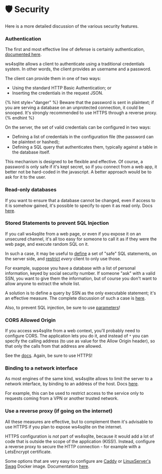 # 🛡 Security

Here is a more detailed discussion of the various security features.

### Authentication

The first and most effective line of defense is certainly authentication, [documented here](documentation/authentication.md).

ws4sqlite allows a client to authenticate using a traditional credentials system. In other words, the client provides an username and a password.

The client can provide them in one of two ways:

* Using the standard HTTP Basic Authentication; or
* Inserting the credentials in the request JSON.

{% hint style="danger" %}
Beware that the password is sent in plaintext; if you are serving a database on an unprotected connection, it could be snooped. It's strongly recommended to use HTTPS through a reverse proxy.
{% endhint %}

On the server, the set of valid credentials can be configured in two ways:

* Defining a list of credentials in the configuration file (the password can be plaintext or hashed);
* Defining a SQL query that authenticates them, typically against a table in the database itself.

This mechanism is designed to be flexible and effective. Of course, a password is only safe if it's kept secret, so if you connect from a web app, it better not be hard-coded in the javascript. A better approach would be to ask for it to the user.

### Read-only databases

If you want to ensure that a database cannot be changed, even if access to it is somehow gained, it's possible to specify to open it as read only. Docs [here](documentation/configuration-file.md#readonly).

### Stored Statements to prevent SQL Injection

If you call ws4sqlite from a web page, or even if you expose it on an unsecured channel, it's all too easy for someone to call it as if they were the web page, and execute random SQL on it.

In such a case, it may be useful to [define](documentation/stored-statements.md) a set of "safe" SQL statements, on the server side, and [restrict](documentation/configuration-file.md#useonlystoredqueries) _every_ client to only use those.

For example, suppose you have a database with a list of personal information, keyed by social security number. If someone "ask" with a valid SSN, you want to give them the information, but of course you don't want to allow anyone to extract the whole list.

A solution is to define a query by SSN as the only executable statement; it's an effective measure. The complete discussion of such a case is [here](documentation/stored-statements.md#limiting-the-server-to-executing-stored-queries).

Also, to prevent SQL injection, be sure to use [parameters](documentation/requests.md#parameter-values-for-the-query-statement)!

### CORS Allowed Origin

If you access ws4sqlite from a web context, you'll probably need to configure CORS. The application lets you do it, and instead of `*` you can specify the calling address (to use as value for the Allow Origin header), so that only the calls from that address are allowed.

See the [docs](documentation/configuration-file.md#corsorigin). Again, be sure to use HTTPS!

### Binding to a network interface

As most engines of the same kind, ws4sqlite allows to limit the server to a network interface, by binding to an address of the host. Docs [here](documentation/running.md#bind-host).

For example, this can be used to restrict access to the service only to requests coming from a VPN or another trusted network.

### Use a reverse proxy (if going on the internet)

All these measures are effective, but to complement them it's advisable to use HTTPS if you plan to expose ws4sqlite on the internet.

HTTPS configuration is _not_ part of ws4sqlite, because it would add a lot of code that is outside the scope of the application (KISS!). Instead, configure a reverse proxy to secure the HTTP connection - for example with a LetsEncrypt certificate.

Some options that are very easy to configure are [Caddy](https://caddyserver.com) or [LinuxServer's Swag](https://docs.linuxserver.io/general/swag) Docker image. Documentation [here](integrations/reverse-proxy.md).
